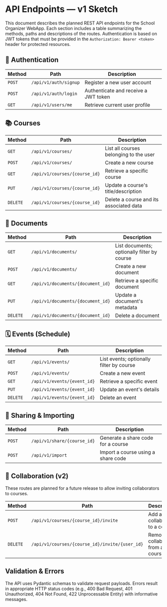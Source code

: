 # API Endpoints — v1 Sketch

This document describes the planned REST API endpoints for the School Organizer WebApp. Each section includes a table summarizing the methods, paths and descriptions of the routes. Authentication is based on JWT tokens that must be provided in the `Authorization: Bearer <token>` header for protected resources.

## 🔐 Authentication

| Method | Path | Description |
|--------|------|-------------|
| `POST` | `/api/v1/auth/signup` | Register a new user account |
| `POST` | `/api/v1/auth/login` | Authenticate and receive a JWT token |
| `GET` | `/api/v1/users/me` | Retrieve current user profile |

## 📚 Courses

| Method | Path | Description |
|--------|------|-------------|
| `GET` | `/api/v1/courses/` | List all courses belonging to the user |
| `POST` | `/api/v1/courses/` | Create a new course |
| `GET` | `/api/v1/courses/{course_id}` | Retrieve a specific course |
| `PUT` | `/api/v1/courses/{course_id}` | Update a course's title/description |
| `DELETE` | `/api/v1/courses/{course_id}` | Delete a course and its associated data |

## 📄 Documents

| Method | Path | Description |
|--------|------|-------------|
| `GET` | `/api/v1/documents/` | List documents; optionally filter by course |
| `POST` | `/api/v1/documents/` | Create a new document |
| `GET` | `/api/v1/documents/{document_id}` | Retrieve a specific document |
| `PUT` | `/api/v1/documents/{document_id}` | Update a document's metadata |
| `DELETE` | `/api/v1/documents/{document_id}` | Delete a document |

## 🗓️ Events (Schedule)

| Method | Path | Description |
|--------|------|-------------|
| `GET` | `/api/v1/events/` | List events; optionally filter by course |
| `POST` | `/api/v1/events/` | Create a new event |
| `GET` | `/api/v1/events/{event_id}` | Retrieve a specific event |
| `PUT` | `/api/v1/events/{event_id}` | Update an event's details |
| `DELETE` | `/api/v1/events/{event_id}` | Delete an event |

## 🔗 Sharing & Importing

| Method | Path | Description |
|--------|------|-------------|
| `POST` | `/api/v1/share/{course_id}` | Generate a share code for a course |
| `POST` | `/api/v1/import` | Import a course using a share code |

## 🤝 Collaboration (v2)

These routes are planned for a future release to allow inviting collaborators to courses.

| Method | Path | Description |
|--------|------|-------------|
| `POST` | `/api/v1/courses/{course_id}/invite` | Add a collaborator to a course |
| `DELETE` | `/api/v1/courses/{course_id}/invite/{user_id}` | Remove a collaborator from a course |

## Validation & Errors

The API uses Pydantic schemas to validate request payloads. Errors result in appropriate HTTP status codes (e.g., 400 Bad Request, 401 Unauthorized, 404 Not Found, 422 Unprocessable Entity) with informative messages.